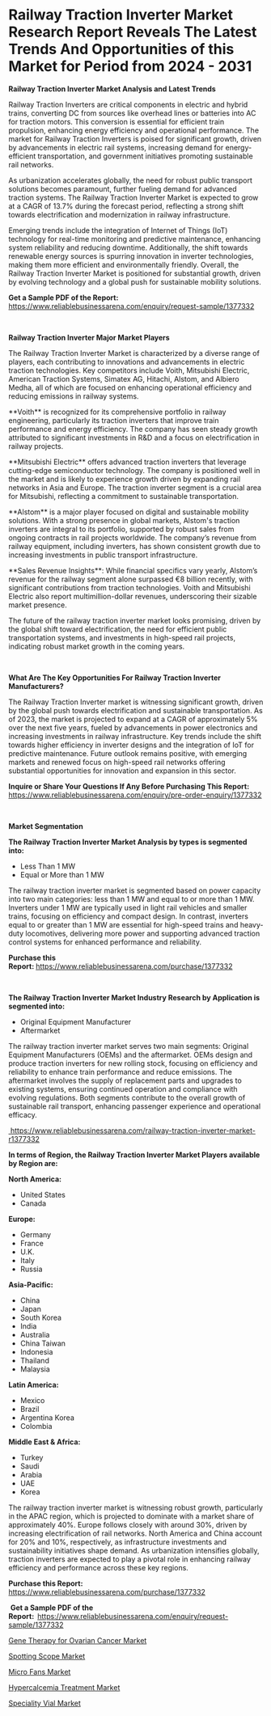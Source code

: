 <p><h1>Railway Traction Inverter Market Research Report Reveals The Latest Trends And Opportunities of this Market for Period from 2024 - 2031</h1></p><p><strong>Railway Traction Inverter Market Analysis and Latest Trends</strong></p>
<p><p>Railway Traction Inverters are critical components in electric and hybrid trains, converting DC from sources like overhead lines or batteries into AC for traction motors. This conversion is essential for efficient train propulsion, enhancing energy efficiency and operational performance. The market for Railway Traction Inverters is poised for significant growth, driven by advancements in electric rail systems, increasing demand for energy-efficient transportation, and government initiatives promoting sustainable rail networks. </p><p>As urbanization accelerates globally, the need for robust public transport solutions becomes paramount, further fueling demand for advanced traction systems. The Railway Traction Inverter Market is expected to grow at a CAGR of 13.7% during the forecast period, reflecting a strong shift towards electrification and modernization in railway infrastructure. </p><p>Emerging trends include the integration of Internet of Things (IoT) technology for real-time monitoring and predictive maintenance, enhancing system reliability and reducing downtime. Additionally, the shift towards renewable energy sources is spurring innovation in inverter technologies, making them more efficient and environmentally friendly. Overall, the Railway Traction Inverter Market is positioned for substantial growth, driven by evolving technology and a global push for sustainable mobility solutions.</p></p>
<p><strong>Get a Sample PDF of the Report:&nbsp;</strong> <a href="https://www.reliablebusinessarena.com/enquiry/request-sample/1377332?utm_campaign=1355&utm_medium=2&utm_source=Github&utm_content=ia&utm_term=24102024&utm_id=railway-traction-inverter">https://www.reliablebusinessarena.com/enquiry/request-sample/1377332</a></p>
<p>&nbsp;</p>
<p><strong>Railway Traction Inverter Major Market Players</strong></p>
<p><p>The Railway Traction Inverter Market is characterized by a diverse range of players, each contributing to innovations and advancements in electric traction technologies. Key competitors include Voith, Mitsubishi Electric, American Traction Systems, Simatex AG, Hitachi, Alstom, and Albiero Medha, all of which are focused on enhancing operational efficiency and reducing emissions in railway systems.</p><p>**Voith** is recognized for its comprehensive portfolio in railway engineering, particularly its traction inverters that improve train performance and energy efficiency. The company has seen steady growth attributed to significant investments in R&D and a focus on electrification in railway projects.</p><p>**Mitsubishi Electric** offers advanced traction inverters that leverage cutting-edge semiconductor technology. The company is positioned well in the market and is likely to experience growth driven by expanding rail networks in Asia and Europe. The traction inverter segment is a crucial area for Mitsubishi, reflecting a commitment to sustainable transportation.</p><p>**Alstom** is a major player focused on digital and sustainable mobility solutions. With a strong presence in global markets, Alstom's traction inverters are integral to its portfolio, supported by robust sales from ongoing contracts in rail projects worldwide. The company’s revenue from railway equipment, including inverters, has shown consistent growth due to increasing investments in public transport infrastructure.</p><p>**Sales Revenue Insights**: While financial specifics vary yearly, Alstom’s revenue for the railway segment alone surpassed €8 billion recently, with significant contributions from traction technologies. Voith and Mitsubishi Electric also report multimillion-dollar revenues, underscoring their sizable market presence.</p><p>The future of the railway traction inverter market looks promising, driven by the global shift toward electrification, the need for efficient public transportation systems, and investments in high-speed rail projects, indicating robust market growth in the coming years.</p></p>
<p>&nbsp;</p>
<p><strong>What Are The Key Opportunities For Railway Traction Inverter Manufacturers?</strong></p>
<p><p>The Railway Traction Inverter market is witnessing significant growth, driven by the global push towards electrification and sustainable transportation. As of 2023, the market is projected to expand at a CAGR of approximately 5% over the next five years, fueled by advancements in power electronics and increasing investments in railway infrastructure. Key trends include the shift towards higher efficiency in inverter designs and the integration of IoT for predictive maintenance. Future outlook remains positive, with emerging markets and renewed focus on high-speed rail networks offering substantial opportunities for innovation and expansion in this sector.</p></p>
<p><strong>Inquire or Share Your Questions If Any Before Purchasing This Report:</strong> <a href="https://www.reliablebusinessarena.com/enquiry/pre-order-enquiry/1377332?utm_campaign=1355&utm_medium=2&utm_source=Github&utm_content=ia&utm_term=24102024&utm_id=railway-traction-inverter">https://www.reliablebusinessarena.com/enquiry/pre-order-enquiry/1377332</a></p>
<p>&nbsp;</p>
<p><strong>Market Segmentation</strong></p>
<p><strong>The Railway Traction Inverter Market Analysis by types is segmented into:</strong></p>
<p><ul><li>Less Than 1 MW</li><li>Equal or More than 1 MW</li></ul></p>
<p><p>The railway traction inverter market is segmented based on power capacity into two main categories: less than 1 MW and equal to or more than 1 MW. Inverters under 1 MW are typically used in light rail vehicles and smaller trains, focusing on efficiency and compact design. In contrast, inverters equal to or greater than 1 MW are essential for high-speed trains and heavy-duty locomotives, delivering more power and supporting advanced traction control systems for enhanced performance and reliability.</p></p>
<p><strong>Purchase this Report:&nbsp;</strong><a href="https://www.reliablebusinessarena.com/purchase/1377332?utm_campaign=1355&utm_medium=2&utm_source=Github&utm_content=ia&utm_term=24102024&utm_id=railway-traction-inverter">https://www.reliablebusinessarena.com/purchase/1377332</a></p>
<p>&nbsp;</p>
<p><strong>The Railway Traction Inverter Market Industry Research by Application is segmented into:</strong></p>
<p><ul><li>Original Equipment Manufacturer</li><li>Aftermarket</li></ul></p>
<p><p>The railway traction inverter market serves two main segments: Original Equipment Manufacturers (OEMs) and the aftermarket. OEMs design and produce traction inverters for new rolling stock, focusing on efficiency and reliability to enhance train performance and reduce emissions. The aftermarket involves the supply of replacement parts and upgrades to existing systems, ensuring continued operation and compliance with evolving regulations. Both segments contribute to the overall growth of sustainable rail transport, enhancing passenger experience and operational efficacy.</p></p>
<p><a href="https://www.reliablebusinessarena.com/railway-traction-inverter-market-r1377332?utm_campaign=1355&utm_medium=2&utm_source=Github&utm_content=ia&utm_term=24102024&utm_id=railway-traction-inverter">&nbsp;https://www.reliablebusinessarena.com/railway-traction-inverter-market-r1377332</a></p>
<p><strong>In terms of Region, the Railway Traction Inverter Market Players available by Region are:</strong></p>
<p>
    <p> <strong> North America: </strong>
        <ul>
            <li>United States</li>
            <li>Canada</li>
        </ul>
        </p> 
    <p> <strong> Europe: </strong>
        <ul>
            <li>Germany</li>
            <li>France</li>
            <li>U.K.</li>
            <li>Italy</li>
            <li>Russia</li>
        </ul>
        </p> 
    <p> <strong> Asia-Pacific: </strong>
        <ul>
            <li>China</li>
            <li>Japan</li>
            <li>South Korea</li>
            <li>India</li>
            <li>Australia</li>
            <li>China Taiwan</li>
            <li>Indonesia</li>
            <li>Thailand</li>
            <li>Malaysia</li>
        </ul>
        </p> 
    <p> <strong> Latin America: </strong>
        <ul>
            <li>Mexico</li>
            <li>Brazil</li>
            <li>Argentina Korea</li>
            <li>Colombia</li>
        </ul>
        </p> 
    <p> <strong> Middle East & Africa: </strong>
        <ul>
            <li>Turkey</li>
            <li>Saudi</li>
            <li>Arabia</li>
            <li>UAE</li>
            <li>Korea</li>
        </ul>
    </p>
    </p>
<p><p>The railway traction inverter market is witnessing robust growth, particularly in the APAC region, which is projected to dominate with a market share of approximately 40%. Europe follows closely with around 30%, driven by increasing electrification of rail networks. North America and China account for 20% and 10%, respectively, as infrastructure investments and sustainability initiatives shape demand. As urbanization intensifies globally, traction inverters are expected to play a pivotal role in enhancing railway efficiency and performance across these key regions.</p></p>
<p><strong>Purchase this Report: </strong><a href="https://www.reliablebusinessarena.com/purchase/1377332?utm_campaign=1355&utm_medium=2&utm_source=Github&utm_content=ia&utm_term=24102024&utm_id=railway-traction-inverter">https://www.reliablebusinessarena.com/purchase/1377332</a></p>
<p>&nbsp;<strong>Get a Sample PDF of the Report:&nbsp;&nbsp;</strong><a href="https://www.reliablebusinessarena.com/enquiry/request-sample/1377332?utm_campaign=1355&utm_medium=2&utm_source=Github&utm_content=ia&utm_term=24102024&utm_id=railway-traction-inverter">https://www.reliablebusinessarena.com/enquiry/request-sample/1377332</a></p>
<p><strong></strong></p>
<p><p><a href="https://www.linkedin.com/pulse/gene-therapy-ovarian-cancer-market-research-report-exploring-wcudf?utm_campaign=1355&utm_medium=2&utm_source=Github&utm_content=ia&utm_term=24102024&utm_id=railway-traction-inverter">Gene Therapy for Ovarian Cancer Market</a></p><p><a href="https://www.linkedin.com/pulse/decoding-spotting-scope-market-signals-growth-algorithms-sinde?utm_campaign=1355&utm_medium=2&utm_source=Github&utm_content=ia&utm_term=24102024&utm_id=railway-traction-inverter">Spotting Scope Market</a></p><p><a href="https://issuu.com/reportprime-2/docs/micro-fans-market-size-2030.pptx_d0a8b0a55278ec?utm_campaign=1355&utm_medium=2&utm_source=Github&utm_content=ia&utm_term=24102024&utm_id=railway-traction-inverter">Micro Fans Market</a></p><p><a href="https://www.linkedin.com/pulse/analyzing-global-hypercalcemia-treatment-market-growth-prospects-ywn3e?utm_campaign=1355&utm_medium=2&utm_source=Github&utm_content=ia&utm_term=24102024&utm_id=railway-traction-inverter">Hypercalcemia Treatment Market</a></p><p><a href="https://github.com/luckyshygirl/Market-Research-Report-List-6/blob/main/speciality-vial-market.md?utm_campaign=1355&utm_medium=2&utm_source=Github&utm_content=ia&utm_term=24102024&utm_id=railway-traction-inverter">Speciality Vial Market</a></p></p>